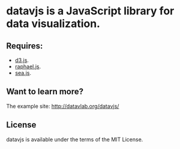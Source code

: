 # datavjs is a JavaScript library for data visualization.

## Requires:
 * [d3.js](https://github.com/mbostock/d3).
 * [raphael.js](http://raphaeljs.com/).
 * [sea.js](https://github.com/seajs/seajs).

## Want to learn more?
   The example site: <http://datavlab.org/datavjs/>
   
## License
   datavjs is available under the terms of the MIT License.
